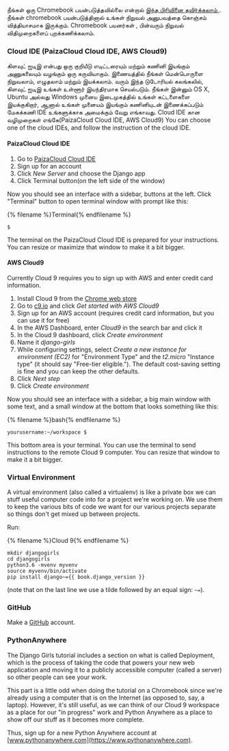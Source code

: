 நீங்கள் ஒரு Chromebook பயன்படுத்தவில்லை என்றால் [இந்த பிரிவினை தவிர்க்கலாம் ](http://tutorial.djangogirls.org/en/installation/#install-python). நீங்கள் chromebook பயன்படுத்தினால் உங்கள் நிறுவல் அனுபவத்தை கொஞ்சம் வித்தியாசமாக இருக்கும். Chromebook பயனர்கள் , பின்வரும் நிறுவல் விதிமுறைகளைப் புறக்கணிக்கலாம்.

### Cloud IDE (PaizaCloud Cloud IDE, AWS Cloud9)

கிளவுட் ஐடிஇ என்பது ஒரு குறியீடு எடிட்டரையும் மற்றும் கணினி இயங்கும் அணுகலையும் வழங்கும் ஒரு கருவியாகும். இணையத்தில் நீங்கள் மென்பொருளை நிறுவலாம், எழுதலாம் மற்றும் இயக்கலாம். வரும் இந்த டுடோரியல் கலங்கலில், கிளவுட் ஐடிஇ உங்கள் உள்ளூர் இயந்திரமாக செயல்படும். நீங்கள் இன்னும் OS X, Ubuntu அல்லது Windows முனைய இடைமுகத்தில் உங்கள் கட்டளைகளை இயக்குகிறார், ஆனால் உங்கள் முனையம் இயங்கும் கணினியுடன் இணைக்கப்படும் மேகக்கணி IDE உங்களுக்காக அமைக்கும் வேறு எங்காவது. Cloud IDE கான வழிமுறைகள் எங்கே(PaizaCloud Cloud IDE, AWS Cloud9) You can choose one of the cloud IDEs, and follow the instruction of the cloud IDE.

#### PaizaCloud Cloud IDE

1. Go to [PaizaCloud Cloud IDE](https://paiza.cloud/)
2. Sign up for an account
3. Click *New Server* and choose the Django app
4. Click Terminal button(on the left side of the window)

Now you should see an interface with a sidebar, buttons at the left. Click "Terminal" button to open terminal window with prompt like this:

{% filename %}Terminal{% endfilename %}

    $
    

The terminal on the PaizaCloud Cloud IDE is prepared for your instructions. You can resize or maximize that window to make it a bit bigger.

#### AWS Cloud9

Currently Cloud 9 requires you to sign up with AWS and enter credit card information.

1. Install Cloud 9 from the [Chrome web store](https://chrome.google.com/webstore/detail/cloud9/nbdmccoknlfggadpfkmcpnamfnbkmkcp)
2. Go to [c9.io](https://c9.io) and click *Get started with AWS Cloud9*
3. Sign up for an AWS account (requires credit card information, but you can use it for free)
4. In the AWS Dashboard, enter *Cloud9* in the search bar and click it
5. In the Cloud 9 dashboard, click *Create environment*
6. Name it *django-girls*
7. While configuring settings, select *Create a new instance for environment (EC2)* for "Environment Type" and the *t2.micro* "Instance type" (it should say "Free-tier eligible."). The default cost-saving setting is fine and you can keep the other defaults.
8. Click *Next step*
9. Click *Create environment*

Now you should see an interface with a sidebar, a big main window with some text, and a small window at the bottom that looks something like this:

{% filename %}bash{% endfilename %}

    yourusername:~/workspace $
    

This bottom area is your terminal. You can use the terminal to send instructions to the remote Cloud 9 computer. You can resize that window to make it a bit bigger.

### Virtual Environment

A virtual environment (also called a virtualenv) is like a private box we can stuff useful computer code into for a project we're working on. We use them to keep the various bits of code we want for our various projects separate so things don't get mixed up between projects.

Run:

{% filename %}Cloud 9{% endfilename %}

    mkdir djangogirls
    cd djangogirls
    python3.6 -mvenv myvenv
    source myvenv/bin/activate
    pip install django~={{ book.django_version }}
    

(note that on the last line we use a tilde followed by an equal sign: `~=`).

### GitHub

Make a [GitHub](https://github.com) account.

### PythonAnywhere

The Django Girls tutorial includes a section on what is called Deployment, which is the process of taking the code that powers your new web application and moving it to a publicly accessible computer (called a server) so other people can see your work.

This part is a little odd when doing the tutorial on a Chromebook since we're already using a computer that is on the Internet (as opposed to, say, a laptop). However, it's still useful, as we can think of our Cloud 9 workspace as a place for our "in progress" work and Python Anywhere as a place to show off our stuff as it becomes more complete.

Thus, sign up for a new Python Anywhere account at [www.pythonanywhere.com](https://www.pythonanywhere.com).